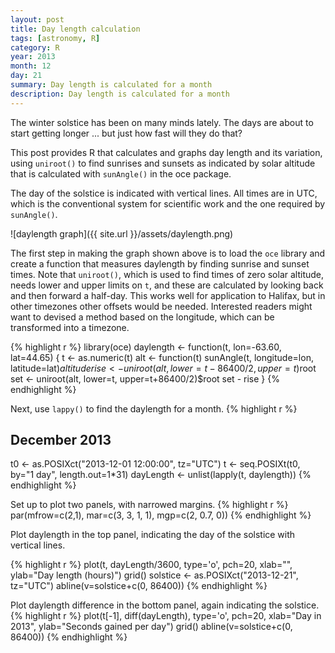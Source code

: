 ```yaml
---
layout: post
title: Day length calculation
tags: [astronomy, R]
category: R
year: 2013
month: 12
day: 21
summary: Day length is calculated for a month
description: Day length is calculated for a month
---
```


The winter solstice has been on many minds lately.  The days are about to start getting longer ... but just how fast will they do that?

This post provides R that calculates and graphs day length and its variation, using ``uniroot()`` to find sunrises and sunsets as indicated by solar altitude that is calculated with ``sunAngle()`` in the oce package.

The day of the solstice is indicated with vertical lines. All times are in UTC, which is the conventional system for scientific work and the one required by ``sunAngle()``.

![daylength graph]({{ site.url }}/assets/daylength.png)

The first step in making the graph shown above is to load the ``oce`` library and create a function that measures daylength by finding sunrise and sunset times.  Note that ``uniroot()``, which is used to find times of zero solar altitude, needs lower and upper limits on ``t``, and these are calculated by looking back and then forward a half-day.  This works well for application to Halifax, but in other timezones other offsets would be needed.  Interested readers might want to devised a method based on the longitude, which can be transformed into a timezone.

{% highlight r %}
library(oce)
daylength <- function(t, lon=-63.60, lat=44.65)
{
    t <- as.numeric(t)
    alt <- function(t)
        sunAngle(t, longitude=lon, latitude=lat)$altitude
    rise <- uniroot(alt, lower=t-86400/2, upper=t)$root
    set <- uniroot(alt, lower=t, upper=t+86400/2)$root
    set - rise
}
{% endhighlight %}

Next, use ``lappy()`` to find the daylength for a month.
{% highlight r %}
## December 2013
t0 <- as.POSIXct("2013-12-01 12:00:00", tz="UTC")
t <- seq.POSIXt(t0, by="1 day", length.out=1*31)
dayLength <- unlist(lapply(t, daylength))
{% endhighlight %}

Set up to plot two panels, with narrowed margins.
{% highlight r %}
par(mfrow=c(2,1), mar=c(3, 3, 1, 1), mgp=c(2, 0.7, 0))
{% endhighlight %}

Plot daylength in the top panel, indicating the day of the solstice with vertical lines.

{% highlight r %}
plot(t, dayLength/3600, type='o', pch=20,
     xlab="", ylab="Day length (hours)")
grid()
solstice <- as.POSIXct("2013-12-21", tz="UTC")
abline(v=solstice+c(0, 86400))
{% endhighlight %}

Plot daylength difference in the bottom panel, again indicating the solstice.
{% highlight r %}
plot(t[-1], diff(dayLength), type='o', pch=20,
     xlab="Day in 2013", ylab="Seconds gained per day")
grid()
abline(v=solstice+c(0, 86400))
{% endhighlight %}



